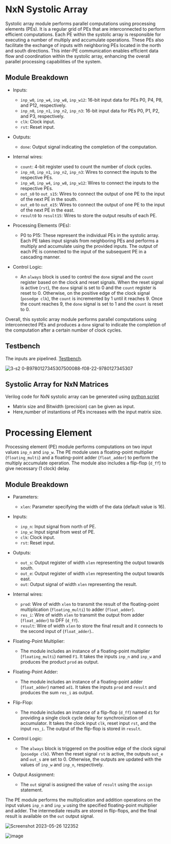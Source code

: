 #                                             NxN Systolic Array

Systolic array module performs parallel computations using processing elements (PEs). It is a regular grid of PEs that are interconnected to perform efficient computations. Each PE within the systolic array is responsible for executing a number of multiply and accumulate operations. These PEs also facilitate the exchange of inputs with neighboring PEs located in the north and south directions. This inter-PE communication enables efficient data flow and coordination within the systolic array, enhancing the overall parallel processing capabilities of the system.

## Module Breakdown 

- Inputs: 
  - `inp_w0`, `inp_w4`, `inp_w8`, `inp_w12`: 16-bit input data for PEs P0, P4, P8, and P12, respectively.
  - `inp_n0`, `inp_n1`, `inp_n2`, `inp_n3`: 16-bit input data for PEs P0, P1, P2, and P3, respectively.
  - `clk`: Clock input.
  - `rst`: Reset input.

- Outputs: 
  - `done`: Output signal indicating the completion of the computation.

- Internal wires:
  - `count`: 4-bit register used to count the number of clock cycles.
  - `inp_n0`, `inp_n1`, `inp_n2`, `inp_n3`: Wires to connect the inputs to the respective PEs.
  - `inp_w0`, `inp_w4`, `inp_w8`, `inp_w12`: Wires to connect the inputs to the respective PEs.
  - `out_s0` to `out_s15`: Wires to connect the output of one PE to the input of the next PE in the south.
  - `out_e0` to `out_e15`: Wires to connect the output of one PE to the input of the next PE in the east.
  - `result0` to `result15`: Wires to store the output results of each PE.

- Processing Elements (PEs):
  - P0 to P15: These represent the individual PEs in the systolic array. Each PE takes input signals from neighboring PEs and performs a multiply and accumulate using the provided inputs. The output of each PE is connected to the input of the subsequent PE in a cascading manner.

- Control Logic:
  - An `always` block is used to control the `done` signal and the `count` register based on the clock and reset signals. When the reset signal is active (`rst`), the `done` signal is set to 0 and the `count` register is reset to 0. Otherwise, on the positive edge of the clock signal (`posedge clk`), the `count` is incremented by 1 until it reaches 9. Once the count reaches 9, the `done` signal is set to 1 and the `count` is reset to 0.

Overall, this systolic array module performs parallel computations using interconnected PEs and produces a `done` signal to indicate the completion of the computation after a certain number of clock cycles.

## Testbench
The inputs are pipelined. [Testbench](https://github.com/AbJ224/LLM-acceleration-with-2.5D/tree/adarsh/rtl_designs/systolic_Array/Testbench).

![3-s2 0-B9780127345307500088-f08-22-9780127345307](https://github.com/adar-sh/internship/assets/82313948/f7c23314-4e3a-4e84-ac61-db3c6f688282)
## Systolic Array for NxN Matrices
Verilog code for NxN systolic array can be generated using [python script](https://github.com/AbJ224/LLM-acceleration-with-2.5D/blob/adarsh/rtl_designs/systolic_Array/sys_arr.py)
- Matrix size and Bitwidth (precision) can be given as input.
- Here,number of instantions of PEs increases with the input matrix size.

# Processing Element 

Processing element (PE) module performs computations on two input values `inp_n` and `inp_w`. The PE module uses a floating-point multiplier (`floating_multi`) and a floating-point adder (`float_adder`) to perform the multiply accumulate operation. The module also includes a flip-flop (`d_ff`) to give necessary (1 clock) delay.

## Module Breakdown

- Parameters:
  - `xlen`: Parameter specifying the width of the data (default value is 16).

- Inputs:
  - `inp_n`: Input signal from north of PE.
  - `inp_w`: Input signal from west of PE.
  - `clk`: Clock input.
  - `rst`: Reset input.

- Outputs:
  - `out_s`: Output register of width `xlen` representing the output towards south.
  - `out_e`: Output register of width `xlen` representing the output towards east.
  - `out`: Output signal of width `xlen` representing the result.

- Internal wires:
  - `prod`: Wire of width `xlen` to transmit the result of the floating-point multiplication (`floating_multi`) to adder (`float_adder`).
  - `res_i`: Wire of width `xlen` to transmit the output from adder (`float_adder`) to DFF (`d_ff`).
  - `result`: Wire of width `xlen` to store the final result and it connects to the second input of (`float_adder`)..

- Floating-Point Multiplier:
  - The module includes an instance of a floating-point multiplier (`floating_multi`) named `F1`. It takes the inputs `inp_n` and `inp_w` and produces the product `prod` as output.

- Floating-Point Adder:
  - The module includes an instance of a floating-point adder (`float_adder`) named `ad1`. It takes the inputs `prod` and `result` and produces the sum `res_i` as output.

- Flip-Flop:
  - The module includes an instance of a flip-flop (`d_ff`) named `d1` for providing a single clock cycle delay for synchronization of accumulator. It takes the clock input `clk`, reset input `rst`, and the input `res_i`. The output of the flip-flop is stored in `result`. 

- Control Logic:
  - The `always` block is triggered on the positive edge of the clock signal (`posedge clk`). When the reset signal `rst` is active, the outputs `out_e` and `out_s` are set to 0. Otherwise, the outputs are updated with the values of `inp_w` and `inp_n`, respectively.

- Output Assignment:
  - The `out` signal is assigned the value of `result` using the `assign` statement.

The PE module performs the multiplication and addition operations on the input values `inp_n` and `inp_w` using the specified floating-point multiplier and adder. The intermediate results are stored in flip-flops, and the final result is available on the `out` output signal.

![Screenshot 2023-05-26 122352](https://github.com/adar-sh/internship/assets/82313948/2c0e8355-db40-475b-b0da-0a777473569f)

![image](https://github.com/adar-sh/internship/assets/82313948/f35bdcf9-d3fb-4810-96ae-684a0cc8792d)
